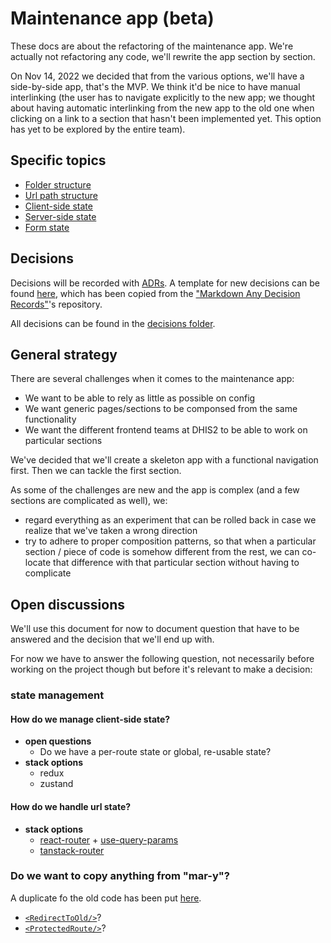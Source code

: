 # Maintenance app (beta)

These docs are about the refactoring of the maintenance app. We're actually not
refactoring any code, we'll rewrite the app section by section.

On Nov 14, 2022 we decided that from the various options, we'll have a
side-by-side app, that's the MVP. We think it'd be nice to have manual
interlinking (the user has to navigate explicitly to the new app; we thought
about having automatic interlinking from the new app to the old one when
clicking on a link to a section that hasn't been implemented yet. This option
has yet to be explored by the entire team).

## Specific topics

-   [Folder structure](./folder-structure.md)
-   [Url path structure](./url-path-structure.md)
-   [Client-side state](./client-side-state.md)
-   [Server-side state](./server-side-state.md)
-   [Form state](./form-state.md)

## Decisions

Decisions will be recorded with [ADRs](https://adr.github.io/). A template for
new decisions can be found [here](./templates/ADR.md), which has been copied
from the ["Markdown Any Decision Records"](https://adr.github.io/madr/)'s
repository.

All decisions can be found in the [decisions folder](./decisions).

## General strategy

There are several challenges when it comes to the maintenance app:

-   We want to be able to rely as little as possible on config
-   We want generic pages/sections to be componsed from the same functionality
-   We want the different frontend teams at DHIS2 to be able to work on
    particular sections

We've decided that we'll create a skeleton app with a functional navigation
first. Then we can tackle the first section.

As some of the challenges are new and the app is complex (and a few sections
are complicated as well), we:

-   regard everything as an experiment that can be rolled back in case we realize
    that we've taken a wrong direction
-   try to adhere to proper composition patterns, so that when a particular
    section / piece of code is somehow different from the rest, we can co-locate
    that difference with that particular section without having to complicate

## Open discussions

We'll use this document for now to document question that have to be answered
and the decision that we'll end up with.

For now we have to answer the following question, not necessarily before
working on the project though but before it's relevant to make a decision:

### state management

#### How do we manage client-side state?

-   **open questions**
    -   Do we have a per-route state or global, re-usable state?
-   **stack options**
    -   redux
    -   zustand

#### How do we handle url state?

-   **stack options**
    -   [react-router](https://reactrouter.com/en/main) +
        [use-query-params](https://github.com/pbeshai/use-query-params)
    -   [tanstack-router](https://tanstack.com/router/v1)

### Do we want to copy anything from "mar-y"?

A duplicate fo the old code has been put [here](https://github.com/Mohammer5/mar-y).

-   [`<RedirectToOld/>`](https://github.com/Mohammer5/mar-y/blob/780633baf1f575abda9adaae4cd8770dec9a772d/src/views/RedirectToOld.js)?
-   [`<ProtectedRoute/>`](https://github.com/Mohammer5/mar-y/blob/master/src/modules/Navigation/ProtectedRoute.js)?
